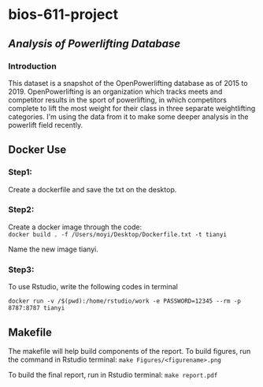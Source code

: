 # bios-611-project

## *Analysis of Powerlifting Database*
### Introduction

This dataset is a snapshot of the OpenPowerlifting database as of 2015 to 2019. OpenPowerlifting is an organization which tracks meets and competitor results in the sport of powerlifting, in which competitors complete to lift the most weight for their class in three separate weightlifting categories. I'm using the data from it to make some deeper analysis in the powerlift field recently.


## Docker Use

### Step1:
Create a dockerfile and save the txt on the desktop.

### Step2:
Create a docker image through the code:   
```docker build . -f /Users/moyi/Desktop/Dockerfile.txt -t tianyi```

Name the new image tianyi.

### Step3:
To use Rstudio, write the following codes in terminal

```docker run -v /$(pwd):/home/rstudio/work -e PASSWORD=12345 --rm -p 8787:8787 tianyi```

## Makefile
The makefile will help build components of the report. To build figures, run the command in Rstudio terminal:
```make Figures/<figurename>.png```

To build the final report, run in Rstudio terminal:
```make report.pdf```
